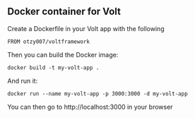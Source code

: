 ## Docker container for Volt

Create a Dockerfile in your Volt app with the following

```
FROM otzy007/voltframework
```

Then you can build the Docker image:

```
docker build -t my-volt-app .
```

And run it:

```
docker run --name my-volt-app -p 3000:3000 -d my-volt-app
```

You can then go to http://localhost:3000 in your browser

